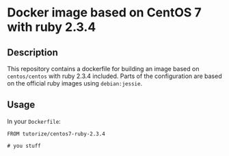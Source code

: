 # Docker image based on CentOS 7 with ruby 2.3.4

## Description
This repository contains a dockerfile for building an image based on `centos/centos` with ruby 2.3.4 included. 
Parts of the configuration are based on the official ruby images using `debian:jessie`. 

## Usage
In your `Dockerfile`: 

```
FROM tutorize/centos7-ruby-2.3.4

# you stuff
```
